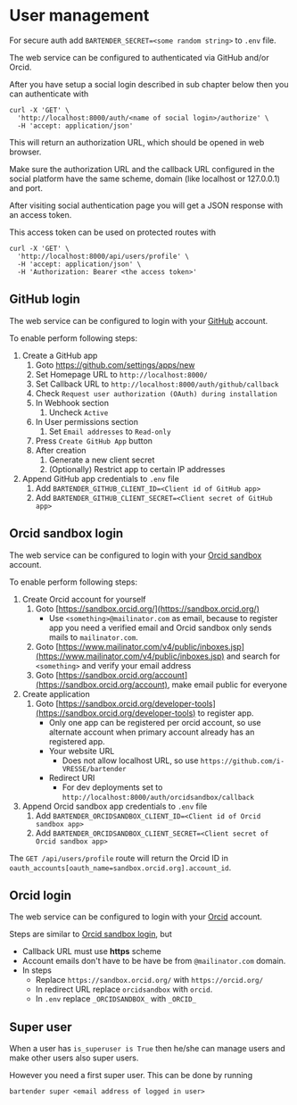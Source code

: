 # User management

For secure auth add `BARTENDER_SECRET=<some random string>` to `.env` file.

The web service can be configured to authenticated via GitHub and/or Orcid.

After you have setup a social login described in sub chapter below then you can authenticate with

```text
curl -X 'GET' \
  'http://localhost:8000/auth/<name of social login>/authorize' \
  -H 'accept: application/json'
```

This will return an authorization URL, which should be opened in web browser.

Make sure the authorization URL and the callback URL configured in the social platform have the same scheme, domain (like localhost or 127.0.0.1) and port.

After visiting social authentication page you will get a JSON response with an access token.

This access token can be used on protected routes with

```text
curl -X 'GET' \
  'http://localhost:8000/api/users/profile' \
  -H 'accept: application/json' \
  -H 'Authorization: Bearer <the access token>'
```

## GitHub login

The web service can be configured to login with your [GitHub](https://gibhub.com) account.

To enable perform following steps:

1. Create a GitHub app
    1. Goto <https://github.com/settings/apps/new>
    2. Set Homepage URL to `http://localhost:8000/`
    3. Set Callback URL to `http://localhost:8000/auth/github/callback`
    4. Check `Request user authorization (OAuth) during installation`
    5. In Webhook section
        1. Uncheck `Active`
    6. In User permissions section
        1. Set `Email addresses` to `Read-only`
    7. Press `Create GitHub App` button
    8. After creation
        1. Generate a new client secret
        2. (Optionally) Restrict app to certain IP addresses
2. Append GitHub app credentials to `.env` file
    1. Add `BARTENDER_GITHUB_CLIENT_ID=<Client id of GitHub app>`
    2. Add `BARTENDER_GITHUB_CLIENT_SECRET=<Client secret of GitHub app>`

## Orcid sandbox login

The web service can be configured to login with your [Orcid sandbox](https://sandbox.orcid.org/) account.

To enable perform following steps:

1. Create Orcid account for yourself
   1. Goto [https://sandbox.orcid.org/](https://sandbox.orcid.org/)
       * Use `<something>@mailinator.com` as email, because to register app you need a verified email and Orcid sandbox only sends mails to `mailinator.com`.
   2. Goto [https://www.mailinator.com/v4/public/inboxes.jsp](https://www.mailinator.com/v4/public/inboxes.jsp) and search for `<something>` and verify your email address
   3. Goto [https://sandbox.orcid.org/account](https://sandbox.orcid.org/account), make email public for everyone
2. Create application
   1. Goto [https://sandbox.orcid.org/developer-tools](https://sandbox.orcid.org/developer-tools) to register app.
       * Only one app can be registered per orcid account, so use alternate account when primary account already has an registered app.
       * Your website URL
           * Does not allow localhost URL, so use `https://github.com/i-VRESSE/bartender`
       * Redirect URI
           * For dev deployments set to `http://localhost:8000/auth/orcidsandbox/callback`
3. Append Orcid sandbox app credentials to `.env` file
     1. Add `BARTENDER_ORCIDSANDBOX_CLIENT_ID=<Client id of Orcid sandbox app>`
     2. Add `BARTENDER_ORCIDSANDBOX_CLIENT_SECRET=<Client secret of Orcid sandbox app>`

The `GET /api/users/profile` route will return the Orcid ID in `oauth_accounts[oauth_name=sandbox.orcid.org].account_id`.

## Orcid login

The web service can be configured to login with your [Orcid](https://orcid.org/) account.

Steps are similar to [Orcid sandbox login](#orcid-sandbox-login), but

* Callback URL must use **https** scheme
* Account emails don't have to be have be from `@mailinator.com` domain.
* In steps
  * Replace `https://sandbox.orcid.org/` with `https://orcid.org/`
  * In redirect URL replace `orcidsandbox` with `orcid`.
  * In `.env` replace `_ORCIDSANDBOX_` with `_ORCID_`

## Super user

When a user has `is_superuser is True` then he/she can manage users and make other users also super users.

However you need a first super user. This can be done by running

```text
bartender super <email address of logged in user>
```
